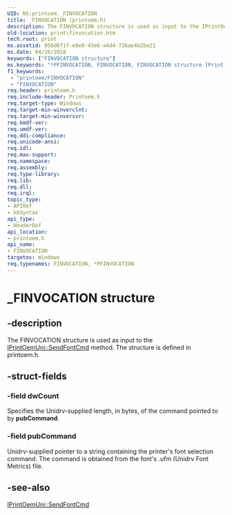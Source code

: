 ```yaml
---
UID: NS:printoem._FINVOCATION
title: _FINVOCATION (printoem.h)
description: The FINVOCATION structure is used as input to the IPrintOemUni::SendFontCmd method. The structure is defined in printoem.h.
old-location: print\finvocation.htm
tech.root: print
ms.assetid: 958d6f1f-e8e8-43e6-a4d4-73bae4b2be21
ms.date: 04/20/2018
keywords: ["FINVOCATION structure"]
ms.keywords: "*PFINVOCATION, FINVOCATION, FINVOCATION structure [Print Devices], PFINVOCATION, PFINVOCATION structure pointer [Print Devices], _FINVOCATION, print.finvocation, print_unidrv-pscript_rendering_9937cdea-eacb-457c-af51-d8963ffd59e9.xml, printoem/FINVOCATION, printoem/PFINVOCATION"
f1_keywords:
 - "printoem/FINVOCATION"
 - "FINVOCATION"
req.header: printoem.h
req.include-header: Printoem.h
req.target-type: Windows
req.target-min-winverclnt: 
req.target-min-winversvr: 
req.kmdf-ver: 
req.umdf-ver: 
req.ddi-compliance: 
req.unicode-ansi: 
req.idl: 
req.max-support: 
req.namespace: 
req.assembly: 
req.type-library: 
req.lib: 
req.dll: 
req.irql: 
topic_type:
- APIRef
- kbSyntax
api_type:
- HeaderDef
api_location:
- printoem.h
api_name:
- FINVOCATION
targetos: Windows
req.typenames: FINVOCATION, *PFINVOCATION
---
```


# _FINVOCATION structure


## -description


The FINVOCATION structure is used as input to the <a href="https://docs.microsoft.com/windows-hardware/drivers/ddi/prcomoem/nf-prcomoem-iprintoemuni-sendfontcmd">IPrintOemUni::SendFontCmd</a> method. The structure is defined in printoem.h.


## -struct-fields




### -field dwCount

Specifies the Unidrv-supplied length, in bytes, of the command pointed to by <b>pubCommand</b>.


### -field pubCommand

Unidrv-supplied pointer to a string containing the printer's font selection command. The command is obtained from the font's .ufm (Unidrv Font Metrics) file.


## -see-also




<a href="https://docs.microsoft.com/windows-hardware/drivers/ddi/prcomoem/nf-prcomoem-iprintoemuni-sendfontcmd">IPrintOemUni::SendFontCmd</a>
 

 

